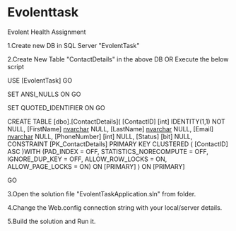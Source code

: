 # Evolenttask
Evolent Health Assignment 


1.Create new DB in SQL Server "EvolentTask"


2.Create New Table "ContactDetails" in the above DB OR Execute the below script

 


USE [EvolentTask]
GO

 
SET ANSI_NULLS ON
GO

SET QUOTED_IDENTIFIER ON
GO

CREATE TABLE [dbo].[ContactDetails](
	[ContactID] [int] IDENTITY(1,1) NOT NULL,
	[FirstName] [nvarchar](50) NULL,
	[LastName] [nvarchar](50) NULL,
	[Email] [nvarchar](50) NULL,
	[PhoneNumber] [int] NULL,
	[Status] [bit] NULL,
 CONSTRAINT [PK_ContactDetails] PRIMARY KEY CLUSTERED 
(
	[ContactID] ASC
)WITH (PAD_INDEX = OFF, STATISTICS_NORECOMPUTE = OFF, IGNORE_DUP_KEY = OFF, ALLOW_ROW_LOCKS = ON, ALLOW_PAGE_LOCKS = ON) ON [PRIMARY]
) ON [PRIMARY]

GO

3.Open the solution file "EvolentTaskApplication.sln" from folder.


4.Change the Web.config connection string with your local/server details.

5.Build the solution and Run it.





